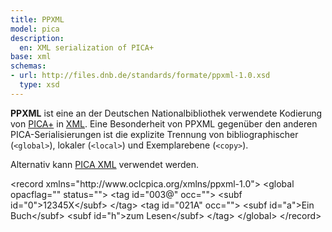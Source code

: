 ```yaml
---
title: PPXML
model: pica
description:
  en: XML serialization of PICA+
base: xml
schemas:
- url: http://files.dnb.de/standards/formate/ppxml-1.0.xsd
  type: xsd
---
```


**PPXML** ist eine an der Deutschen Nationalbibliothek verwendete Kodierung von [PICA+](../pica) in [XML](../xml). Eine Besonderheit von PPXML gegenüber den anderen PICA-Serialisierungen ist die explizite Trennung von bibliographischer (`<global>`), lokaler (`<local>`) und Exemplarebene (`<copy>`).

Alternativ kann [PICA XML](xml) verwendet werden.

<example highlight="xml">
  &lt;record xmlns="http://www.oclcpica.org/xmlns/ppxml-1.0">
    &lt;global opacflag="" status="">
      &lt;tag id="003@" occ="">
        &lt;subf id="0">12345X&lt;/subf>
      &lt;/tag>
      &lt;tag id="021A" occ="">
        &lt;subf id="a">Ein Buch&lt;/subf>
        &lt;subf id="h">zum Lesen&lt;/subf>
      &lt;/tag>
    &lt;/global>
  &lt;/record>
</example>
